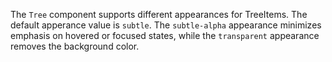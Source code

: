 The `Tree` component supports different appearances for TreeItems. The default apperance value is `subtle`. The `subtle-alpha` appearance minimizes emphasis on hovered or focused states, while the `transparent` appearance removes the background color.
